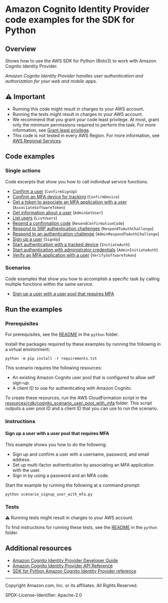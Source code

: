 <!--Generated by WRITEME on 2023-03-27 23:24:55.592203 (UTC)-->
# Amazon Cognito Identity Provider code examples for the SDK for Python

## Overview

Shows how to use the AWS SDK for Python (Boto3) to work with Amazon Cognito Identity Provider.

<!--custom.overview.start-->
<!--custom.overview.end-->

*Amazon Cognito Identity Provider handles user authentication and authorization for your web and mobile apps.*

## ⚠ Important

* Running this code might result in charges to your AWS account.
* Running the tests might result in charges to your AWS account.
* We recommend that you grant your code least privilege. At most, grant only the minimum permissions required to perform the task. For more information, see [Grant least privilege](https://docs.aws.amazon.com/IAM/latest/UserGuide/best-practices.html#grant-least-privilege).
* This code is not tested in every AWS Region. For more information, see [AWS Regional Services](https://aws.amazon.com/about-aws/global-infrastructure/regional-product-services).

<!--custom.important.start-->
<!--custom.important.end-->

## Code examples
### Single actions

Code excerpts that show you how to call individual service functions.

* [Confirm a user](cognito_idp_actions.py#L114) (`ConfirmSignUp`)
* [Confirm an MFA device for tracking](cognito_idp_actions.py#L288) (`ConfirmDevice`)
* [Get a token to associate an MFA application with a user](cognito_idp_actions.py#L205) (`AssociateSoftwareToken`)
* [Get information about a user](cognito_idp_actions.py#L22) (`AdminGetUser`)
* [List users](cognito_idp_actions.py#L141) (`ListUsers`)
* [Resend a confirmation code](cognito_idp_actions.py#L90) (`ResendConfirmationCode`)
* [Respond to SRP authentication challenges](cognito_idp_actions.py#L337) (`RespondToAuthChallenge`)
* [Respond to an authentication challenge](cognito_idp_actions.py#L249) (`AdminRespondToAuthChallenge`)
* [Sign up a user](cognito_idp_actions.py#L52) (`SignUp`)
* [Start authentication with a tracked device](cognito_idp_actions.py#L336) (`InitiateAuth`)
* [Start authentication with administrator credentials](cognito_idp_actions.py#L160) (`AdminInitiateAuth`)
* [Verify an MFA application with a user](cognito_idp_actions.py#L226) (`VerifySoftwareToken`)

### Scenarios

Code examples that show you how to accomplish a specific task by calling multiple
functions within the same service.

* [Sign up a user with a user pool that requires MFA](scenario_signup_user_with_mfa.py) 

## Run the examples

### Prerequisites


For prerequisites, see the [README](../../README.md#Prerequisites) in the `python` folder.


Install the packages required by these examples by running the following in a virtual environment:

```
python -m pip install -r requirements.txt
```


<!--custom.prerequisites.start-->
This scenario requires the following resources:

* An existing Amazon Cognito user pool that is configured to allow self sign-up.
* A client ID to use for authenticating with Amazon Cognito.

To create these resources, run the AWS CloudFormation script in the
[resources/cdk/cognito_scenario_user_pool_with_mfa](../../../resources/cdk/cognito_scenario_user_pool_with_mfa)
folder. This script outputs a user pool ID and a client ID that you can use to run
the scenario.
<!--custom.prerequisites.end-->

### Instructions


<!--custom.instructions.start-->
<!--custom.instructions.end-->


#### Sign up a user with a user pool that requires MFA

This example shows you how to do the following:

* Sign up and confirm a user with a username, password, and email address.
* Set up multi-factor authentication by associating an MFA application with the user.
* Sign in by using a password and an MFA code.

Start the example by running the following at a command prompt:

```
python scenario_signup_user_with_mfa.py
```

<!--custom.scenarios.cognito-identity-provider_Scenario_SignUpUserWithMfa.start-->
<!--custom.scenarios.cognito-identity-provider_Scenario_SignUpUserWithMfa.end-->

### Tests

⚠ Running tests might result in charges to your AWS account.


To find instructions for running these tests, see the [README](../../README.md#Tests)
in the `python` folder.



<!--custom.tests.start-->
<!--custom.tests.end-->

## Additional resources

* [Amazon Cognito Identity Provider Developer Guide](https://docs.aws.amazon.com/cognito/latest/developerguide/cognito-user-identity-pools.html)
* [Amazon Cognito Identity Provider API Reference](https://docs.aws.amazon.com/cognito-user-identity-pools/latest/APIReference/Welcome.html)
* [SDK for Python Amazon Cognito Identity Provider reference](https://boto3.amazonaws.com/v1/documentation/api/latest/reference/services/cognito-idp.html)

<!--custom.resources.start-->
<!--custom.resources.end-->

---

Copyright Amazon.com, Inc. or its affiliates. All Rights Reserved.

SPDX-License-Identifier: Apache-2.0